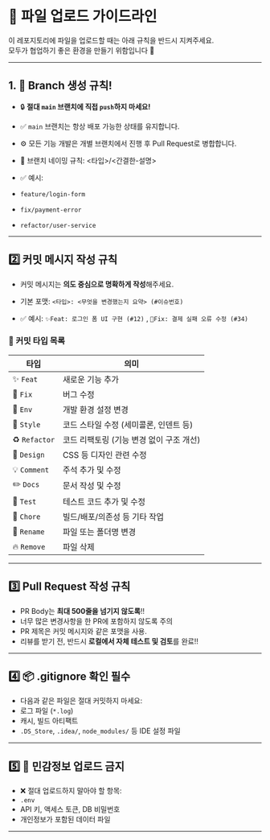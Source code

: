 # 📁 파일 업로드 가이드라인

이 레포지토리에 파일을 업로드할 때는 아래 규칙을 반드시 지켜주세요.  
모두가 협업하기 좋은 환경을 만들기 위함입니다 🙏

---

## 1. 📂 Branch 생성 규칙!

- 🔒 **절대 `main` 브랜치에 직접 `push`하지 마세요!**
- ✅ `main` 브랜치는 항상 배포 가능한 상태를 유지합니다.
- ⚙️ 모든 기능 개발은 개별 브랜치에서 진행 후 Pull Request로 병합합니다.
- 🔧 브랜치 네이밍 규칙: <타입>/<간결한-설명>

- ✅ 예시:
- `feature/login-form`
- `fix/payment-error`
- `refactor/user-service`

---

## 2️⃣ 커밋 메시지 작성 규칙

- 커밋 메시지는 **의도 중심으로 명확하게 작성**해주세요.
- 기본 포맷: `<타입>: <무엇을 변경했는지 요약> (#이슈번호)`

- ✅ 예시:
  `✨Feat: 로그인 폼 UI 구현 (#12)`
  , `🐛Fix: 결제 실패 오류 수정 (#34)`



### 🔖 커밋 타입 목록

| 타입        | 의미                                     |
|-------------|------------------------------------------|
| ✨ `Feat`     | 새로운 기능 추가                          |
| 🐛 `Fix`      | 버그 수정                                 |
| 🔨 `Env`      | 개발 환경 설정 변경                      |
| 📝 `Style`    | 코드 스타일 수정 (세미콜론, 인덴트 등)     |
| ♻️ `Refactor` | 코드 리팩토링 (기능 변경 없이 구조 개선)   |
| 💄 `Design`   | CSS 등 디자인 관련 수정                   |
| 💡 `Comment`  | 주석 추가 및 수정                         |
| ✏️ `Docs`     | 문서 작성 및 수정                         |
| 🧪 `Test`     | 테스트 코드 추가 및 수정                  |
| 👷 `Chore`    | 빌드/배포/의존성 등 기타 작업              |
| 🚚 `Rename`   | 파일 또는 폴더명 변경                     |
| 🔥 `Remove`   | 파일 삭제                                 |

---

## 3️⃣ Pull Request 작성 규칙

- PR Body는 **최대 500줄을 넘기지 않도록**!!
- 너무 많은 변경사항을 한 PR에 포함하지 않도록 주의
- PR 제목은 커밋 메시지와 같은 포맷을 사용.
- 리뷰를 받기 전, 반드시 **로컬에서 자체 테스트 및 검토**를 완료!!

---

## 4️⃣ 📦 .gitignore 확인 필수

- 다음과 같은 파일은 절대 커밋하지 마세요:
- 로그 파일 (`*.log`)
- 캐시, 빌드 아티팩트
- `.DS_Store`, `.idea/`, `node_modules/` 등 IDE 설정 파일

---

## 5️⃣ 🔐 민감정보 업로드 금지

- ❌ 절대 업로드하지 말아야 할 항목:
- `.env`
- API 키, 액세스 토큰, DB 비밀번호
- 개인정보가 포함된 데이터 파일

---
